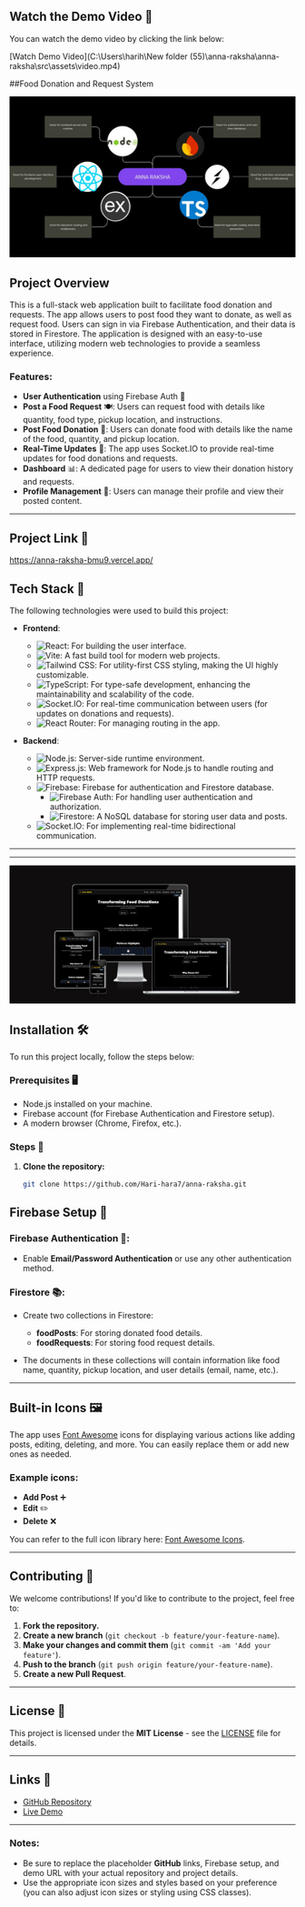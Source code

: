 ## Watch the Demo Video 🎥

You can watch the demo video by clicking the link below:

[Watch Demo Video](C:\Users\harih\New folder (55)\anna-raksha\anna-raksha\src\assets\video.mp4)




##Food Donation and Request System

![Project Image](Techstack.jpg)  <!-- Replace with your actual project image URL -->

## Project Overview

This is a full-stack web application built to facilitate food donation and requests. The app allows users to post food they want to donate, as well as request food. Users can sign in via Firebase Authentication, and their data is stored in Firestore. The application is designed with an easy-to-use interface, utilizing modern web technologies to provide a seamless experience.

### Features:
- **User Authentication** using Firebase Auth 🛂
- **Post a Food Request** 🍽️: Users can request food with details like quantity, food type, pickup location, and instructions.
- **Post Food Donation** 🍔: Users can donate food with details like the name of the food, quantity, and pickup location.
- **Real-Time Updates** 📡: The app uses Socket.IO to provide real-time updates for food donations and requests.
- **Dashboard** 📊: A dedicated page for users to view their donation history and requests.
- **Profile Management** 👤: Users can manage their profile and view their posted content.

---

## Project Link 🚀
https://anna-raksha-bmu9.vercel.app/


## Tech Stack 🚀

The following technologies were used to build this project:

- **Frontend**:
  - ![React](https://img.shields.io/badge/React-61DAFB?style=flat-square&logo=react&logoColor=black): For building the user interface.
  - ![Vite](https://img.shields.io/badge/Vite-4E8DFF?style=flat-square&logo=vite&logoColor=white): A fast build tool for modern web projects.
  - ![Tailwind CSS](https://img.shields.io/badge/Tailwind_CSS-06B6D4?style=flat-square&logo=tailwind-css&logoColor=white): For utility-first CSS styling, making the UI highly customizable.
  - ![TypeScript](https://img.shields.io/badge/TypeScript-007ACC?style=flat-square&logo=typescript&logoColor=white): For type-safe development, enhancing the maintainability and scalability of the code.
  - ![Socket.IO](https://img.shields.io/badge/Socket.IO-000000?style=flat-square&logo=socket.io&logoColor=white): For real-time communication between users (for updates on donations and requests).
  - ![React Router](https://img.shields.io/badge/React_Router-CA4245?style=flat-square&logo=react-router&logoColor=white): For managing routing in the app.

- **Backend**:
  - ![Node.js](https://img.shields.io/badge/Node.js-339933?style=flat-square&logo=node.js&logoColor=white): Server-side runtime environment.
  - ![Express.js](https://img.shields.io/badge/Express.js-000000?style=flat-square&logo=express&logoColor=white): Web framework for Node.js to handle routing and HTTP requests.
  - ![Firebase](https://img.shields.io/badge/Firebase-FFCA28?style=flat-square&logo=firebase&logoColor=black): Firebase for authentication and Firestore database.
    - ![Firebase Auth](https://img.shields.io/badge/Firebase_Auth-FFCA28?style=flat-square&logo=firebase&logoColor=black): For handling user authentication and authorization.
    - ![Firestore](https://img.shields.io/badge/Firestore-FFCA28?style=flat-square&logo=firebase&logoColor=black): A NoSQL database for storing user data and posts.
  - ![Socket.IO](https://img.shields.io/badge/Socket.IO-000000?style=flat-square&logo=socket.io&logoColor=white): For implementing real-time bidirectional communication.

---

---
![Project Image](banner.png) 
## Installation 🛠️

To run this project locally, follow the steps below:

### Prerequisites 🖥️

- Node.js installed on your machine.
- Firebase account (for Firebase Authentication and Firestore setup).
- A modern browser (Chrome, Firefox, etc.).

### Steps 🔄

1. **Clone the repository:**

   ```bash
   git clone https://github.com/Hari-hara7/anna-raksha.git


## Firebase Setup 🔑

### Firebase Authentication 🛂:
- Enable **Email/Password Authentication** or use any other authentication method.

### Firestore 📚:
- Create two collections in Firestore:
  - **foodPosts**: For storing donated food details.
  - **foodRequests**: For storing food request details.
  
- The documents in these collections will contain information like food name, quantity, pickup location, and user details (email, name, etc.).

---

## Built-in Icons 🖼️

The app uses [Font Awesome](https://fontawesome.com/) icons for displaying various actions like adding posts, editing, deleting, and more. You can easily replace them or add new ones as needed.

### Example icons:

- **Add Post** ➕
- **Edit** ✏️
- **Delete** ❌

You can refer to the full icon library here: [Font Awesome Icons](https://fontawesome.com/icons).

---

## Contributing 🤝

We welcome contributions! If you'd like to contribute to the project, feel free to:

1. **Fork the repository.**
2. **Create a new branch** (`git checkout -b feature/your-feature-name`).
3. **Make your changes and commit them** (`git commit -am 'Add your feature'`).
4. **Push to the branch** (`git push origin feature/your-feature-name`).
5. **Create a new Pull Request**.

---

## License 📝

This project is licensed under the **MIT License** - see the [LICENSE](LICENSE) file for details.

---

## Links 🔗

- [GitHub Repository](https://github.com/your-username/food-donation-app)
- [Live Demo](https://your-live-demo-url.com)

---

### Notes:
- Be sure to replace the placeholder **GitHub** links, Firebase setup, and demo URL with your actual repository and project details.
- Use the appropriate icon sizes and styles based on your preference (you can also adjust icon sizes or styling using CSS classes).


